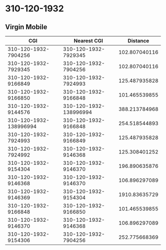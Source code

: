# 310-120-1932
## Virgin Mobile


| CGI | Nearest CGI | Distance |
|-----|-------------|----------|
| 310-120-1932-7904256 | 310-120-1932-7929345 | 102.807040116 |
| 310-120-1932-7929345 | 310-120-1932-7904256 | 102.807040116 |
| 310-120-1932-9166849 | 310-120-1932-7924993 | 125.487935828 |
| 310-120-1932-9166850 | 310-120-1932-9166848 | 101.465539855 |
| 310-120-1932-9144576 | 310-120-1932-138996994 | 388.213784968 |
| 310-120-1932-138996994 | 310-120-1932-9166848 | 254.518544893 |
| 310-120-1932-7924993 | 310-120-1932-9166849 | 125.487935828 |
| 310-120-1932-7924992 | 310-120-1932-9146368 | 125.308401252 |
| 310-120-1932-9154304 | 310-120-1932-9146370 | 196.890635876 |
| 310-120-1932-9146368 | 310-120-1932-9146370 | 106.896297089 |
| 310-120-1932-9146369 | 310-120-1932-9154304 | 1910.83635729 |
| 310-120-1932-9166848 | 310-120-1932-9166850 | 101.465539855 |
| 310-120-1932-9146370 | 310-120-1932-9146368 | 106.896297089 |
| 310-120-1932-9154306 | 310-120-1932-7904256 | 252.775668369 |
